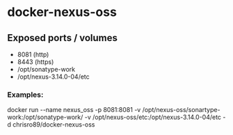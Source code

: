 # docker-nexus-oss

## Exposed ports / volumes

+ 8081 (http)
+ 8443 (https)
+ /opt/sonatype-work
+ /opt/nexus-3.14.0-04/etc

### Examples:

docker run --name nexus_oss -p 8081:8081 -v /opt/nexus-oss/sonartype-work:/opt/sonatype-work/ -v /opt/nexus-oss/etc:/opt/nexus-3.14.0-04/etc -d chrisro89/docker-nexus-oss